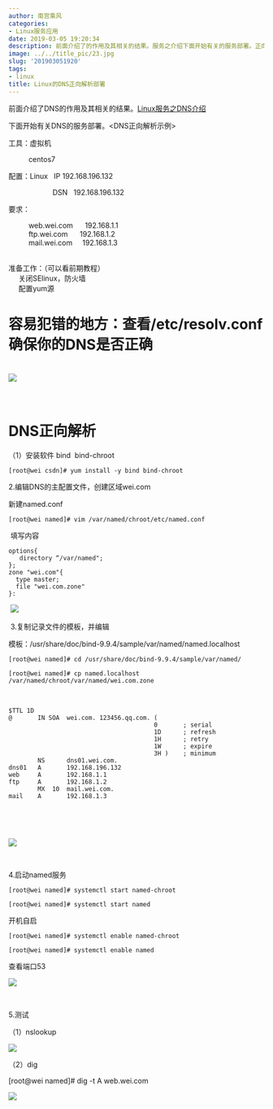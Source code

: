 ```yaml
---
author: 南宫乘风
categories:
- Linux服务应用
date: 2019-03-05 19:20:34
description: 前面介绍了的作用及其相关的结果。服务之介绍下面开始有关的服务部署。正向解析示例工具：虚拟机配置：要求：准备工作：可以看前期教程关闭，防火墙配置源容易犯错的地方：查看确保你的是否正确正向解析安装软件编辑。。。。。。。
image: ../../title_pic/23.jpg
slug: '201903051920'
tags:
- linux
title: Linux的DNS正向解析部署
---
```


<!--more-->

前面介绍了DNS的作用及其相关的结果。[Linux服务之DNS介绍](https://blog.csdn.net/heian_99/article/details/88195866)

下面开始有关DNS的服务部署。\<DNS正向解析示例>

工具：虚拟机

          centos7 

配置：Linux   IP 192.168.196.132

                      DSN   192.168.196.132

要求：

          web.wei.com      192.168.1.1  
          ftp.wei.com      192.168.1.2      
          mail.wei.com     192.168.1.3  
         

准备工作：（可以看前期教程）  
     关闭SElinux，防火墙  
     配置yum源

# 容易犯错的地方：查看/etc/resolv.conf 确保你的DNS是否正确

# ![](../../image/20190305192006505.png)

 

# DNS正向解析

（1）安装软件 bind  bind-chroot

```
[root@wei csdn]# yum install -y bind bind-chroot
```

2.编辑DNS的主配置文件，创建区域wei.com

新建named.conf

```
[root@wei named]# vim /var/named/chroot/etc/named.conf 
```

 填写内容

```
options{
   directory “/var/named";
};
zone "wei.com"{
  type master;
  file "wei.com.zone"
}:
```

 ![](../../image/20190305190515255.png)

 3.复制记录文件的模板，并编辑

模板：/usr/share/doc/bind-9.9.4/sample/var/named/named.localhost

```
[root@wei named]# cd /usr/share/doc/bind-9.9.4/sample/var/named/

[root@wei named]# cp named.localhost /var/named/chroot/var/named/wei.com.zone 	
```

 

```
$TTL 1D
@       IN SOA  wei.com. 123456.qq.com. (
                                        0       ; serial
                                        1D      ; refresh
                                        1H      ; retry
                                        1W      ; expire
                                        3H )    ; minimum
        NS      dns01.wei.com.
dns01   A       192.168.196.132
web     A       192.168.1.1
ftp     A       192.168.1.2
        MX  10  mail.wei.com.
mail    A       192.168.1.3
```

 

 

![](../../image/20190305190809177.png)

 

4.启动named服务

```
[root@wei named]# systemctl start named-chroot

[root@wei named]# systemctl start named
```

开机自启

```
[root@wei named]# systemctl enable named-chroot

[root@wei named]# systemctl enable named
```

查看端口53

![](../../image/20190305191001671.png)

 

5.测试

（1）nslookup

![](../../image/20190305191444361.png)

  
（2）dig

\[root\@wei named\]# dig \-t A web.wei.com

![](../../image/20190305191749596.png)